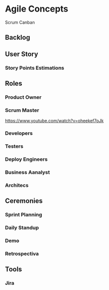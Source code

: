 # Agile Concepts
Scrum
Canban
## Backlog
## User Story     
### Story Points Estimations
## Roles
### Product Owner
### Scrum Master 
https://www.youtube.com/watch?v=oheekef7oJk
### Developers
### Testers
### Deploy Engineers
### Business Aanalyst
### Architecs
## Ceremonies
### Sprint Planning
### Daily Standup
### Demo
### Retrospectiva
## Tools
### Jira        
